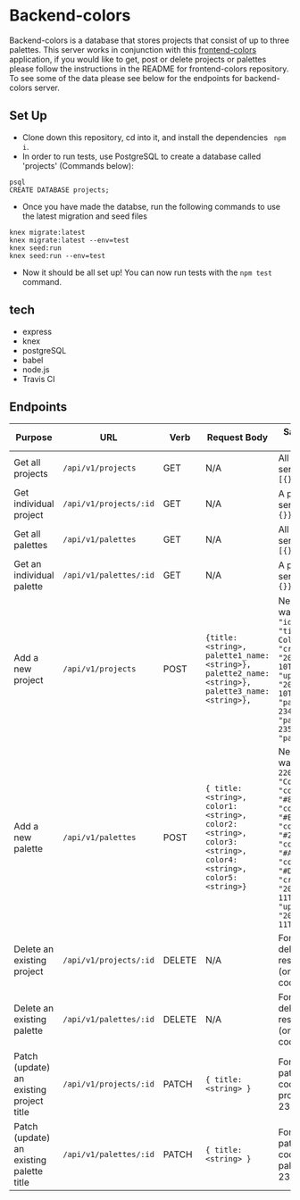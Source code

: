 # Backend-colors
Backend-colors is a database that stores projects that consist of up to three palettes.  This server works in conjunction with this [frontend-colors](https://github.com/nicknist/frontend-colors) application, if you would like to get, post or delete projects or palettes please follow the instructions in the README for frontend-colors repository.  To see some of the data please see below for the endpoints for backend-colors server.

## Set Up
- Clone down this repository, cd into it, and install the dependencies ``` npm i```.
- In order to run tests, use PostgreSQL to create a database called 'projects' (Commands below):
```
psql
CREATE DATABASE projects;
```
- Once you have made the databse, run the following commands to use the latest migration and seed files
```
knex migrate:latest
knex migrate:latest --env=test
knex seed:run
knex seed:run --env=test
```
- Now it should be all set up! You can now run tests with the ```npm test``` command.

## tech
- express
- knex 
- postgreSQL
- babel
- node.js
- Travis CI

## Endpoints

| Purpose | URL | Verb | Request Body | Sample Success Response |
|----|----|----|----|----|
| Get all projects |`/api/v1/projects`| GET | N/A | All projects on the server: `{projects: [{}, {}, ...]}` 
| Get individual project | `/api/v1/projects/:id` | GET | N/A | A project on the server: `{project: {}}`
| Get all palettes | `/api/v1/palettes` | GET | N/A | All palettes on the server: `{palettes: [{}, {}, {}]}` 
| Get an individual palette | `/api/v1/palettes/:id` | GET | N/A | A palette on the server: `{palette: {}}` 
| Add a new project |`/api/v1/projects`| POST | `{title: <string>, palette1_name: <string>}, palette2_name: <string>}, palette3_name: <string>},` | New project that was added: `{ "id": 145, "title": "Warm Colors", "created_at: "2020-02-10T20:50:15.309Z", "updated_at": "2020-02-10T20:50:15.309Z", "palette1_id": 234, "palette2_id": 235, "palette3_id": 236` 
| Add a new palette | `/api/v1/palettes` | POST | `{ title: <string>, color1: <string>, color2: <string>, color3: <string>, color4: <string>, color5: <string>}` | New palette that was added: `{"id": 220, "title": "Colins Colors", "color1": "#867CBC", "color2": "#E2F7EF", "color3": "#23889A", "color4": "#A6E508", "color5": "#D15120", "created_at": "2020-02-11T12:50:46.043Z", "updated_at": "2020-02-11T12:50:46.043Z"}`
| Delete an existing project |`/api/v1/projects/:id`| DELETE | N/A | For successful deletion: No response body (only 204 status code) 
| Delete an existing palette |`/api/v1/palettes/:id`| DELETE | N/A | For successful deletion: No response body (only 204 status code) | 
| Patch (update) an existing project title | `/api/v1/projects/:id` | PATCH | `{ title: <string> }` | For successful patch: 200 status code, updated project's id: { id: 235 } |
| Patch (update) an existing palette title | `/api/v1/palettes/:id` | PATCH | `{ title: <string> }` | For successful patch: 200 status code, updated palette's id: { id: 235 } | 
